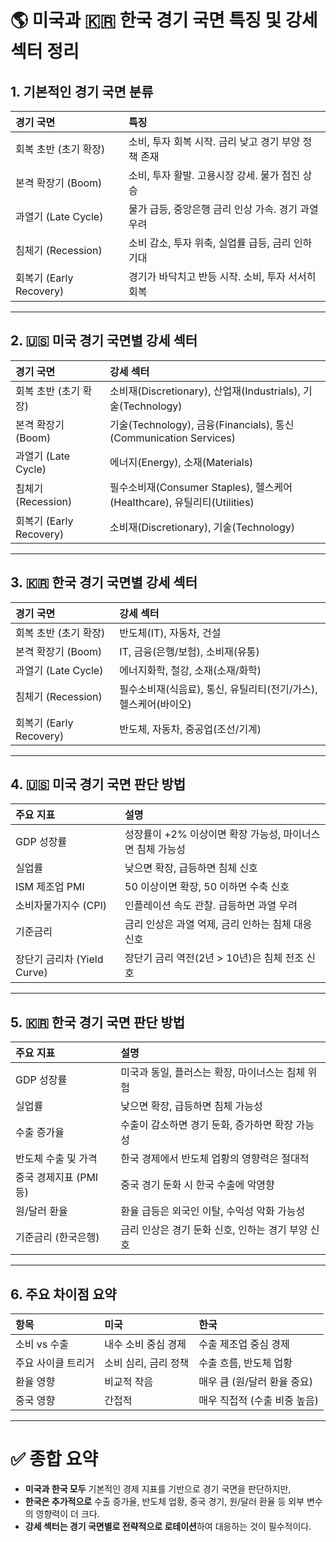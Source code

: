 # 🌎 미국과 🇰🇷 한국 경기 국면 특징 및 강세 섹터 정리

## 1. 기본적인 경기 국면 분류

| 경기 국면 | 특징 |
| :--- | :--- |
| 회복 초반 (초기 확장) | 소비, 투자 회복 시작. 금리 낮고 경기 부양 정책 존재 |
| 본격 확장기 (Boom) | 소비, 투자 활발. 고용시장 강세. 물가 점진 상승 |
| 과열기 (Late Cycle) | 물가 급등, 중앙은행 금리 인상 가속. 경기 과열 우려 |
| 침체기 (Recession) | 소비 감소, 투자 위축, 실업률 급등, 금리 인하 기대 |
| 회복기 (Early Recovery) | 경기가 바닥치고 반등 시작. 소비, 투자 서서히 회복 |

---

## 2. 🇺🇸 미국 경기 국면별 강세 섹터

| 경기 국면 | 강세 섹터 |
| :--- | :--- |
| 회복 초반 (초기 확장) | 소비재(Discretionary), 산업재(Industrials), 기술(Technology) |
| 본격 확장기 (Boom) | 기술(Technology), 금융(Financials), 통신(Communication Services) |
| 과열기 (Late Cycle) | 에너지(Energy), 소재(Materials) |
| 침체기 (Recession) | 필수소비재(Consumer Staples), 헬스케어(Healthcare), 유틸리티(Utilities) |
| 회복기 (Early Recovery) | 소비재(Discretionary), 기술(Technology) |

---

## 3. 🇰🇷 한국 경기 국면별 강세 섹터

| 경기 국면 | 강세 섹터 |
| :--- | :--- |
| 회복 초반 (초기 확장) | 반도체(IT), 자동차, 건설 |
| 본격 확장기 (Boom) | IT, 금융(은행/보험), 소비재(유통) |
| 과열기 (Late Cycle) | 에너지화학, 철강, 소재(소재/화학) |
| 침체기 (Recession) | 필수소비재(식음료), 통신, 유틸리티(전기/가스), 헬스케어(바이오) |
| 회복기 (Early Recovery) | 반도체, 자동차, 중공업(조선/기계) |

---

## 4. 🇺🇸 미국 경기 국면 판단 방법

| 주요 지표 | 설명 |
| :--- | :--- |
| GDP 성장률 | 성장률이 +2% 이상이면 확장 가능성, 마이너스면 침체 가능성 |
| 실업률 | 낮으면 확장, 급등하면 침체 신호 |
| ISM 제조업 PMI | 50 이상이면 확장, 50 이하면 수축 신호 |
| 소비자물가지수 (CPI) | 인플레이션 속도 관찰. 급등하면 과열 우려 |
| 기준금리 | 금리 인상은 과열 억제, 금리 인하는 침체 대응 신호 |
| 장단기 금리차 (Yield Curve) | 장단기 금리 역전(2년 > 10년)은 침체 전조 신호 |

---

## 5. 🇰🇷 한국 경기 국면 판단 방법

| 주요 지표 | 설명 |
| :--- | :--- |
| GDP 성장률 | 미국과 동일, 플러스는 확장, 마이너스는 침체 위험 |
| 실업률 | 낮으면 확장, 급등하면 침체 가능성 |
| 수출 증가율 | 수출이 감소하면 경기 둔화, 증가하면 확장 가능성 |
| 반도체 수출 및 가격 | 한국 경제에서 반도체 업황의 영향력은 절대적 |
| 중국 경제지표 (PMI 등) | 중국 경기 둔화 시 한국 수출에 악영향 |
| 원/달러 환율 | 환율 급등은 외국인 이탈, 수익성 악화 가능성 |
| 기준금리 (한국은행) | 금리 인상은 경기 둔화 신호, 인하는 경기 부양 신호 |

---

## 6. 주요 차이점 요약

| 항목 | 미국 | 한국 |
| :--- | :--- | :--- |
| 소비 vs 수출 | 내수 소비 중심 경제 | 수출 제조업 중심 경제 |
| 주요 사이클 트리거 | 소비 심리, 금리 정책 | 수출 흐름, 반도체 업황 |
| 환율 영향 | 비교적 작음 | 매우 큼 (원/달러 환율 중요) |
| 중국 영향 | 간접적 | 매우 직접적 (수출 비중 높음) |

---

# ✅ 종합 요약
- **미국과 한국 모두** 기본적인 경제 지표를 기반으로 경기 국면을 판단하지만,  
- **한국은 추가적으로** 수출 증가율, 반도체 업황, 중국 경기, 원/달러 환율 등 외부 변수의 영향력이 더 크다.
- **강세 섹터는 경기 국면별로 전략적으로 로테이션**하여 대응하는 것이 필수적이다.

